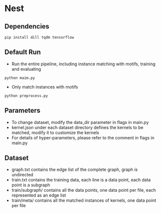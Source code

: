 # Nest

## Dependencies
```
pip install dill tqdm tensorflow
```

## Default Run
- Run the entire pipeline, including instance matching with motifs, training and evaluating 
```
python maim.py
```
- Only match instances with motifs
```
python preprocess.py
```

## Parameters
- To change dataset, modify the data_dir parameter in flags in main.py
- kernel.json under each dataset directory defines the kernels to be matched, modify it to customize the kernels
- For details of hyper-parameters, please refer to the comment in flags in main.py


## Dataset
- graph.txt contains the edge list of the complete graph, graph is undirected
- train.txt contains the training data, each line is a data point, each data point is a subgraph
- train/subgraph/ contains all the data points, one data point per file, each represented as an edge list
- train/meta/ contains all the matched instances of kernels, one data point per file
